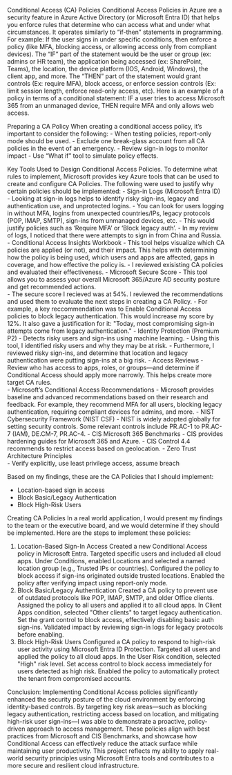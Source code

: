 Conditional Access (CA) Policies 
  Conditional Access Policies in Azure are a security feature in Azure Active Directory (or Microsoft Entra ID) that helps you enforce rules that determine who can access what and under what circumstances. 
  It operates similarly to “if-then” statements in programming. For example: If the user signs in under specific conditions, then enforce a policy (like MFA, blocking access, or allowing access only from compliant devices).
  The “IF” part of the statement would be the user or group (ex: admins or HR team), the application being accessed (ex: SharePoint, Teams), the location, the device platform (IOS, Android, Windows), the client app, and more. 
  The “THEN” part of the statement would grant controls (Ex: require MFA), block access, or enforce session controls (Ex: limit session length, enforce read-only access, etc). 
  Here is an example of a policy in terms of a conditional statement: IF a user tries to access Microsoft 365 from an unmanaged device, THEN require MFA and only allows web access. 

Preparing a CA Policy
  When creating a conditional access policy, it’s important to consider the following: 
    - When testing policies, report-only mode should be used. 
    - Exclude one break-glass account from all CA policies in the event of an emergency. 
    - Review sign-in logs to monitor impact 
    - Use “What if” tool to simulate policy effects. 

  Key Tools Used to Design Conditional Access Policies.
    To determine what rules to implement, Microsoft provides key Azure tools that can be used to create and configure CA Policies.
    The following were used to justify why certain policies should be implemented: 
    - Sign-in Logs (Microsoft Entra ID) 
      - Looking at sign-in logs helps to identify risky sign-ins, legacy and authentication use, and unprotected logins. 
      - You can look for users logging in without MFA, logins from unexpected countries/IPs, legacy protocols (POP, IMAP, SMTP), sign-ins from unmanaged devices, etc. 
      - This would justify policies such as ‘Require MFA’ or ‘Block legacy auth’. 
      - In my review of logs, I noticed that there were attempts to sign in from China and Russia.
    - Conditional Access Insights Workbook 
      - This tool helps visualize which CA policies are applied (or not), and their impact. This helps with determining how the policy is being used, which users and apps are affected, gaps in coverage, and how effective the policy is.
      - I reviewed exisisting CA policies and evaluated their effectiveness.
    - Microsoft Secure Score 
      - This tool allows you to assess your overall Microsoft 365/Azure AD security posture and get recommended actions.  
      - The secure score I recieved was at 54%. I reviewed the recommendations and used them to evaluate the next steps in creating a CA Policy.
        - For example, a key reccommendation was to Enable Conditional Access policies to block legacy authentication. This would increase my score by 12%. It also gave a justification for it: "Today, most compromising sign-in attempts come from legacy authentication."
    - Identity Protection (Premium P2) 
      - Detects risky users and sign-ins using machine learning. 
      - Using this tool, I identified risky users and why they may be at risk.
      - Furthermore, I reviewed risky sign-ins, and determine that location and legacy authentication were putting sign-ins at a big risk.
    - Access Reviews 
      - Review who has access to apps, roles, or groups—and determine if Conditional Access should apply more narrowly. This helps create more target CA rules.  
    - Microsoft’s Conditional Access Recommendations 
      - Microsoft provides baseline and advanced recommendations based on their research and feedback. For example, they recommend MFA for all users, blocking legacy authentication, requiring compliant devices for admins, and more. 
    - NIST Cybersecurity Framework (NIST CSF) 
      - NIST is widely adopted globally for setting security controls. Some relevant controls include PR.AC-1 to PR.AC-7 (IAM), DE.CM-7, PR.AC-4. 
    - CIS Microsoft 365 Benchmarks 
      - CIS provides hardening guides for Microsoft 365 and Azure.
      - CIS Control 4.4 recommends to restrict access based on geolocation.
    - Zero Trust Architecture Principles  
      - Verify explicitly, use least privilege access, assume breach 

Based on my findings, these are the CA Policies that I should implement:
  - Location-based sign in access
  - Block Basic/Legacy Authentication 
  - Block High-Risk Users

Creating CA Policies
  In a real world application, I would present my findings to the team or the executive board, and we would determine if they should be implemented. Here are the steps to implement these policies:
  1. Location-Based Sign-In Access
    Created a new Conditional Access policy in Microsoft Entra.
    Targeted specific users and included all cloud apps.
    Under Conditions, enabled Locations and selected a named location group (e.g., Trusted IPs or countries).
    Configured the policy to block access if sign-ins originated outside trusted locations.
    Enabled the policy after verifying impact using report-only mode.
2. Block Basic/Legacy Authentication
  Created a CA policy to prevent use of outdated protocols like POP, IMAP, SMTP, and older Office clients.
  Assigned the policy to all users and applied it to all cloud apps.
  In Client Apps condition, selected "Other clients" to target legacy authentication.
  Set the grant control to block access, effectively disabling basic auth sign-ins.
  Validated impact by reviewing sign-in logs for legacy protocols before enabling.
3. Block High-Risk Users
  Configured a CA policy to respond to high-risk user activity using Microsoft Entra ID Protection.
  Targeted all users and applied the policy to all cloud apps.
  In the User Risk condition, selected "High" risk level.
  Set access control to block access immediately for users detected as high risk.
  Enabled the policy to automatically protect the tenant from compromised accounts.

Conclusion:
Implementing Conditional Access policies significantly enhanced the security posture of the cloud environment by enforcing identity-based controls. 
By targeting key risk areas—such as blocking legacy authentication, restricting access based on location, and mitigating high-risk user sign-ins—I was able to demonstrate a proactive, policy-driven approach to access management. 
These policies align with best practices from Microsoft and CIS Benchmarks, and showcase how Conditional Access can effectively reduce the attack surface while maintaining user productivity. 
This project reflects my ability to apply real-world security principles using Microsoft Entra tools and contributes to a more secure and resilient cloud infrastructure.
